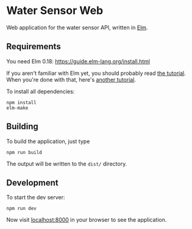# Water Sensor Web

Web application for the water sensor API, written in
[Elm](http://elm-lang.org/).

## Requirements

You need Elm 0.18: https://guide.elm-lang.org/install.html

If you aren't familiar with Elm yet, you should probably read [the
tutorial](https://guide.elm-lang.org/). When you're done with that,
here's [another tutorial](https://www.elm-tutorial.org/).

To install all dependencies:

    npm install
    elm-make

## Building

To build the application, just type

    npm run build

The output will be written to the `dist/` directory.

## Development

To start the dev server:

    npm run dev

Now visit [localhost:8000](http://localhost:8000/) in your browser
to see the application.

